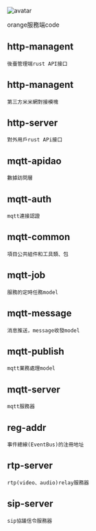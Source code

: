 ![avatar](http://www.qt86.com/cache/1521181734_923946.png)

  orange服務端code

## http-managent

    後臺管理端rust API接口

## http-managent

    第三方米米網對接模塊

## http-server

    對外用戶rust APi接口

## mqtt-apidao

    數據訪問層

## mqtt-auth

    mqtt連接認證

## mqtt-common

    項目公共組件和工具類、包

## mqtt-job

    服務的定時任務model

## mqtt-message

    消息推送，message收發model

## mqtt-publish

    mqtt業務處理model

## mqtt-server

    mqtt服務器

## reg-addr

    事件總線(EventBus)的注冊地址

## rtp-server

    rtp(video、audio)relay服務器

## sip-server

    sip協議信令服務器



